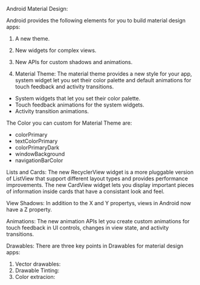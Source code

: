 Android Material Design:

Android provides the following elements for you to build material design apps:
1. A new theme.
2. New widgets for complex views.
3. New APIs for custom shadows and animations.

1. Material Theme: The material theme provides a new style for your app, system widget let you set their color palette and default animations for touch feedback and activity transitions.
* System widgets that let you set their color palette.
* Touch feedback animations for the system widgets.
* Activity transition animations.

The Color you can custom for Material Theme are:
* colorPrimary
* textColorPrimary
* colorPrimaryDark
* windowBackground
* navigationBarColor

Lists and Cards:
The new RecyclerView widget is a more pluggable version of ListView that support different layout types and provides performance improvements.
The new CardView widget lets you display important pieces of information inside cards that have a consistant look and feel.

View Shadows:
In addition to the X and Y propertys, views in Android now have a Z property.

Animations:
The new animation APIs let you create custom animations for touch feedback in UI controls, changes in view state, and activity transitions.

Drawables:
There are three key points in Drawables for material design apps:
1. Vector drawables:
2. Drawable Tinting:
3. Color extracion:
